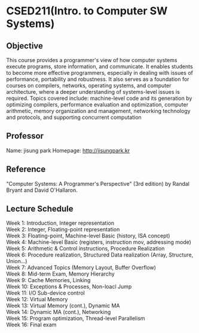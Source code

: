 # CSED211(Intro. to Computer SW Systems)

## Objective
This course provides a programmer's view of how computer systems execute programs, store information, and communicate. It enables students to become more effective programmers, especially in dealing with issues of performance, portability and robustness. It also serves as a foundation for courses on compilers, networks, operating systems, and computer architecture, where a deeper understanding of systems-level issues is required. Topics covered include: machine-level code and its generation by optimizing compilers, performance evaluation and optimization, computer arithmetic, memory organization and management, networking technology and protocols, and supporting concurrent computation

## Professor
Name: jisung park
Homepage: http://jisungpark.kr

## Reference
"Computer Systems: A Programmer's Perspective" (3rd edition) by Randal Bryant and David O'Hallaron.

## Lecture Schedule
Week 1: Introduction, Integer representation  
Week 2: Integer, Floating-point representation  
Week 3: Floating-point, Machine-level Basic (history, ISA concept)  
Week 4: Machine-level Basic (registers, instruction mov, addressing mode)  
Week 5: Arithmetic & Control instructions, Procedure Realization  
Week 6: Procedure realization, Structured Data realization (Array, Structure, Union...)  
Week 7: Advanced Topics (Memory Layout, Buffer Overflow)  
Week 8: Mid-term Exam, Memory Hierarchy  
Week 9: Cache Memories, Linking  
Week 10: Exceptions & Processes, Non-loacl Jump  
Week 11: I/O Sub-device control  
Week 12: Virtual Memory  
Week 13: Virtual Memory (cont.), Dynamic MA  
Week 14: Dynamic MA (cont.), Networking  
Week 15: Program optimization, Thread-level Parallelism  
Week 16: Final exam
